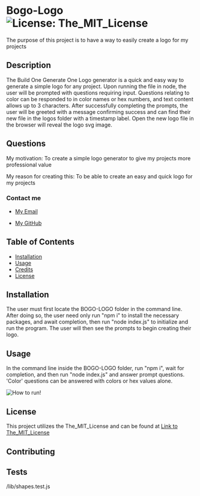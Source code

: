 # Bogo-Logo         ![License: The_MIT_License](https://img.shields.io/badge/License-The_MIT_License-lavender)  

The purpose of this project is to have a way to easily create a logo for my projects

## Description
  
  The Build One Generate One Logo generator is a quick and easy way to generate a simple logo for any project. Upon running the file in node, the user will be prompted with questions requiring input. Questions relating to color can be responded to in color names or hex numbers, and text content allows up to 3 characters. After successfully completing the prompts, the user will be greeted with a message confirming success and can find their new file in the logos folder with a timestamp label. Open the new logo file in the browser will reveal the logo svg image.
  
## Questions 
  
  My motivation: To create a simple logo generator to give my projects more professional value
  
  My reason for creating this: To be able to create an easy and quick logo for my projects
  
### Contact me
  
  - [My Email](mailto:gflatch@att.net)
  
  - [My GitHub](https://github.com/notsnowwhite)
  
## Table of Contents
  
  - [Installation](#installation)
  - [Usage](#usage)
  - [Credits](#credits)
  - [License](#license)
  
  
## Installation
  
  The user must first locate the BOGO-LOGO folder in the command line. After doing so, the user need only run "npm i" to install the necessary packages, and await completion, then run "node index.js" to initialize and run the program. The user will then see the prompts to begin creating their logo.
  
## Usage
  
  In the command line inside the BOGO-LOGO folder, run "npm i", wait for completion, and then run "node index.js" and answer prompt questions. 'Color' questions can be answered with colors or hex values alone.

![How to run!](/assets/images/Untitled_%20Apr%2025,%202024%208_24%20PM.gif)

## License
  
  This project utilizes the The_MIT_License and can be found at [Link to The_MIT_License](https://choosealicense.com/licenses/mit/)
  
## Contributing

## Tests
  
  /lib/shapes.test.js
  
